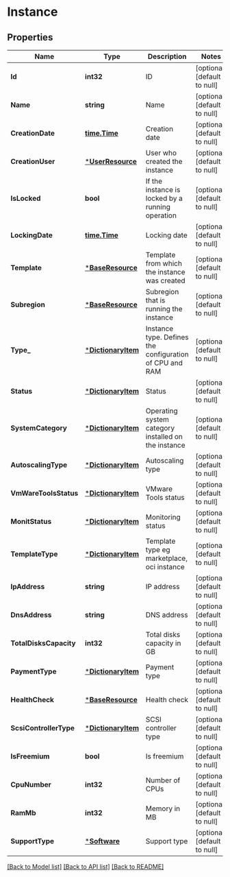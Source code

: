 # Instance

## Properties
Name | Type | Description | Notes
------------ | ------------- | ------------- | -------------
**Id** | **int32** | ID | [optional] [default to null]
**Name** | **string** | Name | [optional] [default to null]
**CreationDate** | [**time.Time**](time.Time.md) | Creation date | [optional] [default to null]
**CreationUser** | [***UserResource**](UserResource.md) | User who created the instance | [optional] [default to null]
**IsLocked** | **bool** | If the instance is locked by a running operation | [optional] [default to null]
**LockingDate** | [**time.Time**](time.Time.md) | Locking date | [optional] [default to null]
**Template** | [***BaseResource**](BaseResource.md) | Template from which the instance was created | [optional] [default to null]
**Subregion** | [***BaseResource**](BaseResource.md) | Subregion that is running the instance | [optional] [default to null]
**Type_** | [***DictionaryItem**](DictionaryItem.md) | Instance type. Defines the configuration of CPU and RAM | [optional] [default to null]
**Status** | [***DictionaryItem**](DictionaryItem.md) | Status | [optional] [default to null]
**SystemCategory** | [***DictionaryItem**](DictionaryItem.md) | Operating system category installed on the instance | [optional] [default to null]
**AutoscalingType** | [***DictionaryItem**](DictionaryItem.md) | Autoscaling type | [optional] [default to null]
**VmWareToolsStatus** | [***DictionaryItem**](DictionaryItem.md) | VMware Tools status | [optional] [default to null]
**MonitStatus** | [***DictionaryItem**](DictionaryItem.md) | Monitoring status | [optional] [default to null]
**TemplateType** | [***DictionaryItem**](DictionaryItem.md) | Template type eg marketplace, oci instance | [optional] [default to null]
**IpAddress** | **string** | IP address | [optional] [default to null]
**DnsAddress** | **string** | DNS address | [optional] [default to null]
**TotalDisksCapacity** | **int32** | Total disks capacity in GB | [optional] [default to null]
**PaymentType** | [***DictionaryItem**](DictionaryItem.md) | Payment type | [optional] [default to null]
**HealthCheck** | [***BaseResource**](BaseResource.md) | Health check | [optional] [default to null]
**ScsiControllerType** | [***DictionaryItem**](DictionaryItem.md) | SCSI controller type | [optional] [default to null]
**IsFreemium** | **bool** | Is freemium | [optional] [default to null]
**CpuNumber** | **int32** | Number of CPUs | [optional] [default to null]
**RamMb** | **int32** | Memory in MB | [optional] [default to null]
**SupportType** | [***Software**](Software.md) | Support type | [optional] [default to null]

[[Back to Model list]](../README.md#documentation-for-models) [[Back to API list]](../README.md#documentation-for-api-endpoints) [[Back to README]](../README.md)


